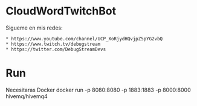 # CloudWordTwitchBot
Sigueme en mis redes:

    * https://www.youtube.com/channel/UCP_XoRjydHQvjpZ5pYG2vbQ 
    * https://www.twitch.tv/debugstream
    * https://twitter.com/DebugStreamDevs
    
# Run
Necesitaras Docker 
    docker run -p 8080:8080 -p 1883:1883 -p 8000:8000 hivemq/hivemq4



